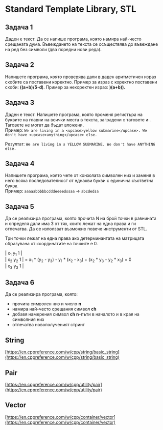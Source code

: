 # Standard Template Library, STL

## Задача 1
Даден е текст. Да се напише програма, която намира най-често срещаната дума. Въвеждането на текста се осъществява до въвеждане на ред без символи (два поредни нови реда).

## Задача 2
Напишете програма, която проверява дали в даден аритметичен израз скобите са поставени коректно. Пример за израз с коректно поставени скоби: __((a+b)/5-d)__. Пример за некоректен израз: __)(a+b)).__

## Задача 3
Даден е текст. Напишете програма, която променя регистъра на буквите на главни на всички места в текста, заградени с таговете <upcase> и </upcase>. Таговете не могат да бъдат вложени. 	
Пример:
```We are living in a <upcase>yellow submarine</upcase>. We don't have <upcase>anything</upcase> else.```

Резултат:
```We are living in a YELLOW SUBMARINE. We don't have ANYTHING else.```

## Задача 4
Напишете програма, която чете от конзолата символен низ и заменя в него всяка последователност от еднакви букви с единична съответна буква.  	
Пример: ```aaaaabbbbbcdddeeeedssaa``` → ```abcdedsa```

## Задача 5

Да се реализира програма, която прочита N на брой точки в равнината и определя дали има 3 от тях, които лежат на една права и ги отпечатва. Да се използват възможно повече инструменти от STL. 

Три точки лежат на една права ако детерминантата на матрицата образувана от координатите на точките е 0.


| x<sub>1</sub> y<sub>1</sub> 1 |<br/>
| x<sub>2</sub> y<sub>2</sub> 1 | = x<sub>1</sub> * (y<sub>2</sub> - y<sub>3</sub>) - y<sub>1</sub> * (x<sub>2</sub> - x<sub>3</sub>) + (x<sub>2</sub> * y<sub>3</sub> - y<sub>2</sub> * x<sub>3</sub>) = 0	<br/>
| x<sub>3</sub> y<sub>3</sub> 1 |<br/>

## Задача 6

Да се реализира програма, която:

- прочита символен низ и число __n__
- намира най-често срещания символ __ch__
- добавя намерения символ __ch__ __n__-пъти в началото и в края на символния низ
- отпечатва новополученият стринг

## String

[https://en.cppreference.com/w/cpp/string/basic_string](https://en.cppreference.com/w/cpp/string/basic_string)

<!-- * __operator+=(string str)__ - същото като .append()
* __operator=(string str)__ - копира str
* __operator[](int i)__ - връща символа на позиция i
* __.at(i)__ - връща символа на позиция i
* __.find(char ch)__ - връща първата позиция, на която се среща символът ch или -1.
* __.find(string str)__ - връща първата позиция, на която се среща стрингът str или -1.
* __.substr(int start)__ - връща стринг, започващ от start-ия елемент на стринга
* __.substr(int start, int len)__ - връща друг стринг, започващ от start-ия елемент на стринга с дължина len
* __.c_str()__ - връща константен указател към C-string
* __.push_back(char val)__ - добавя нов символ в края на стринга
* __.append(string str)__ - добавя str накрая на стринга
* __.insert(iterator pos, string str)__ - добавя стринга str на позиция pos, измествайки символите от pos надясно
* __.resize(int len)__ - увеличава или намалява размера на стринга до len
* __.clear()__ - изтрива всички символи от стринга
* __.erase(iterator pos)__ - изтрива символа на позицията, сочена от pos, измествайки следващите символи наляво
* __.erase(iterator begin, iterator end)__ - изтрива подстринга в интервала [begin, end), измествайки символите от end нататък наляво
* __.size()__ - връща колко символа има в масива
* __.length()__ - същото като .size()
* __.empty()__ - връща дали има символи
* __.begin()__ - връща итератор към началото на стринга
* __.end()__ - връща итератор към края на стринга -->

## Pair

[https://en.cppreference.com/w/cpp/utility/pair](https://en.cppreference.com/w/cpp/utility/pair)

<!-- * __make_pair(K val1, T val2)__ - създава pair<К, Т>
* __operator=(pair<> p)__ - копира стройностите на p
* __p1.swap(pair<> p2)__ - разменя стойностите на p1 и p2 -->

## Vector

[https://en.cppreference.com/w/cpp/container/vector](https://en.cppreference.com/w/cpp/container/vector)

<!-- * __operator[](int i)__ - връща елемента на позиция i
* __.at(int i)__ - друг начин за вземане на елемента на позиция i
* __.front()__ - връща първия елемент от вектора
* __.back()__ - връща последния елемент от вектора
* __.push_back(T val)__ - добавя нов елемент със стойност val в края на вектора
* __.pop_back()__ - премахва последния елемент на вектора
* __.insert(iterator pos, T val)__ - добавя елемента val на позиция pos, измествайки елементите от pos нататък надясно
* __.resize(int l)__ - увеличава или намалява размера на вектора до l
* __.resize(int l, T val)__ - увеличава или намалява размера на вектора до l, като ако го увеличава, новите елементи са със стойност val
* __.clear()__ - изтрива всички елементи от вектора
* __.erase(iterator pos)__ - изтрива елемента на позицията, сочена от pos, измествайки елементите от pos нататък наляво
* __.erase(iterator begin, iterator end)__ - изтрива всички елементи в интервала [begin, end), измествайки елементите от end нататък наляво
* __.size()__ - връща колко елемента има в масива
* __.empty()__ - връща дали има елементи в масива
* __.begin()__ - връща итератор към началото на елементите
* __.end()__ - връща итератор към края на елементите
* __.rbegin()__ - връща обратен итератор към началото на елементите
* __.rend()__ - връща обратен итератор към края на елементите -->

